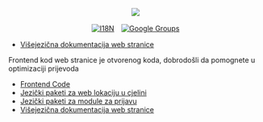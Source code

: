 <p align="center"><a href="https://wac.tax"><img src="https://cdn.jsdelivr.net/gh/wactax/img/logo.svg"/></a></p><p align="center"><a href="https://github.com/wactax/wac.tax/blob/main/doc/README.md#readme"><img alt="I18N" src="https://cdn.jsdelivr.net/gh/wactax/img/t.svg"/></a>　<a href="https://groups.google.com/u/2/g/wactax"><img alt="Google Groups" src="https://cdn.jsdelivr.net/gh/wactax/img/g-groups.svg"/></a></p>

* [Višejezična dokumentacija web stranice](https://github.com/xxai-doc)

Frontend kod web stranice je otvorenog koda, dobrodošli da pomognete u optimizaciji prijevoda

* [Frontend Code](https://github.com/xxai-art/web)
* [Jezički paketi za web lokaciju u cjelini](https://github.com/xxai-art/web/tree/main/i18n)
* [Jezički paketi za module za prijavu](https://github.com/wacpkg/user/tree/main/ui.i18n)
* [Višejezična dokumentacija web stranice](https://github.com/xxai-doc)
